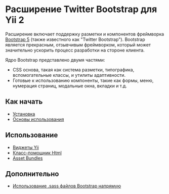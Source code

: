 Расширение Twitter Bootstrap для Yii 2
======================================

Расширение включает поддержку разметки и компонентов фреймворка [Bootstrap 5](http://getbootstrap.com/) (также известного как "Twitter Bootstrap"). Bootstrap является прекрасным, отзывчивым фреймворком, который может значительно ускорить процесс разработки на стороне клиента.

Ядро Bootstrap представлено двумя частями:

- CSS основа, такая как система разметки, типографика, вспомогательные классы, и утилиты адаптивности.
- Готовые к использованию компоненты, такие как формы, меню, нумерация страниц, модальные окна, вкладки и т.д.

Как начать
----------

* [Установка](installation.md)
* [Основы использования](basic-usage.md)

Использование
------------

* [Виджеты Yii](usage-widgets.md)
* [Класс-помощник Html](helper-html.md)
* [Asset Bundles](asset-bundles.md)

Дополнительно
-------------

* [Использование .sass файлов Bootstrap напрямую](topics-sass.md)

